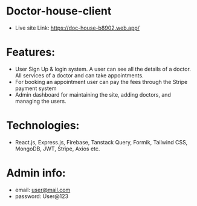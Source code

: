 ﻿# Doctor-house-client
* Live site Link: https://doc-house-b8902.web.app/
# Features: 
- User Sign Up & login system. A user can see all the details of a doctor. All services of a doctor and can take appointments.
- For booking an appointment user can pay the fees through the Stripe payment system
- Admin dashboard for maintaining the site, adding doctors, and managing the users.
# Technologies:
- React.js, Express.js, Firebase, Tanstack Query, Formik, Tailwind CSS, MongoDB, JWT, Stripe, Axios etc.
# Admin info: 
- email: user@mail.com
- password: User@123
